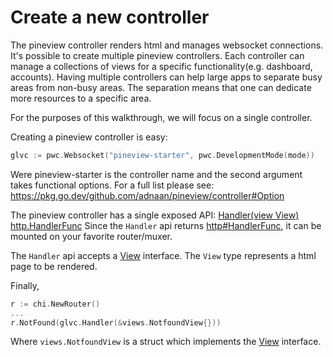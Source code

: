 # Create a new controller

The pineview controller renders html and manages websocket connections. It's possible to create multiple pineview
controllers. Each controller can manage a collections of views for a specific functionality(e.g. dashboard, accounts).
Having multiple controllers can help large apps to separate busy areas from non-busy areas. The separation means that
one can dedicate more resources to a specific area.

For the purposes of this walkthrough, we will focus on a single controller.

Creating a pineview controller is easy:

```go
glvc := pwc.Websocket("pineview-starter", pwc.DevelopmentMode(mode))
```

Were pineview-starter is the controller name and the second argument takes functional options. For a full list please
see: https://pkg.go.dev/github.com/adnaan/pineview/controller#Option

The pineview controller has a single exposed API: [Handler(view View) http.HandlerFunc](https://pkg.go.dev/github.com/adnaan/pineview/controller#Controller)
Since the `Handler` api returns [http#HandlerFunc](https://pkg.go.dev/net/http#HandlerFunc), it can be mounted on your
favorite router/muxer.

The `Handler` api accepts a [View](https://pkg.go.dev/github.com/adnaan/pineview/controller#View) interface. The `View` type
represents a html page to be rendered.

Finally,

```go
r := chi.NewRouter()
...
r.NotFound(glvc.Handler(&views.NotfoundView{}))
```

Where `views.NotfoundView` is a struct which implements the [View](https://pkg.go.dev/github.com/adnaan/pineview/controller#View) interface.
